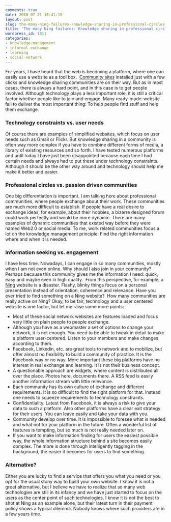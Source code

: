```yaml
---
comments: true
date: 2010-07-21 16:41:10
layout: post
slug: the-many-ning-failures-knowledge-sharing-in-professional-circles
title: 'The many Ning failures: Knowledge sharing in professional circles '
wordpress_id: 1011
categories:
- knowledge-management
- informal-exchange
- learning
- social-network
---
```


For years, I have heard that the web is becoming a platform, where one can easily use a website as a tool box.  [Community sites](http://en.wikipedia.org/wiki/List_of_social_networking_websites) installed just with a few clicks and knowledge sharing communities are on their way. But as in most cases, there is always a hard point, and in this case is to get people involved. Although technology plays a less important role, it is still a critical factor whether people like to join and engage. Many ready-made-website fail to deliver the most important thing: To help people find stuff and help them exchange.


### Technology constraints vs. user needs


Of course there are examples of simplified websites, which focus on user needs such as Gmail or Flickr. But knowledge sharing in a community is often way more complex if you have to combine different forms of media, a library of existing resources and so forth. I have tested numerous platforms and until today I have just been disappointed because each time I had certain needs and always had to put these under technology constraints. Although it should be the other way around and technology should help me make it better and easier.


### Professional circles vs. passion driven communities


One big differentiation is important. I am talking here about professional communities, where people exchange about their work. These communities are much more difficult to establish. If people have a real desire to exchange ideas, for example, about their hobbies, a bizarre designed forum could work perfectly and would be more dynamic. There are many examples of dynamic communities that existed way before they were named Web2.0 or social media. To me, work related communities focus a lot on the knowledge management principle: Find the right information where and when it is needed.


### Information seeking vs. engagement


I have less time. Nowadays, I can engage in so many communities, mostly when I am not even online. Why should I also join in your community? Perhaps because this community gives me the information I need: quick, easy and maybe even in high quality.  From this perspective, for example, a [Ning](http://www.ning.com/) website is a disaster. Flashy, blinky things focus on a personal presentation instead of orientation, coherence and relevance. Have you ever tried to find something on a Ning website?  How many communities are really active on Ning? Okay, to be fair, technology and a user centered website is one factor, but let me raise some more points:




  * Most of these social network websites are features loaded and focus very little on plain people to people exchange.
  * Although you have as a webmaster a set of options to change your network, it is not enough. You need to be able to tweak in detail to make a platform user-centered. Listen to your members and make changes according to them.
  * Facebook, Linkedin, etc. are great tools to network and to mobilize, but offer almost no flexibility to build a community of practice. It is the Facebook way or no way. More important these big platforms have no interest in real exchange and learning. It is not their business concept.
  * A questionable approach are widgets, where content is distributed all over the place. Photos here, documents there. A RSS feed is easily another information stream with little relevance.
  * Each community has its own culture of exchange and different requirements. It is so difficult to find the right platform for that. Instead one needs to squeeze requirements to technology constraints.
  * Confidentiality. Latest from Facebook, it is always a risk to give your data to such a platform. Also other platforms have a clear exit strategy for their users. You can leave easily and take your data with you.
  * Community develop over time. It is impossible to foresee what is needed and what not for your platform in the future. Often a wonderful list of features is tempting, but so much is not really needed later on.
  * If you want to make information finding for users the easiest possible way, the whole information structure behind a site becomes easily complex. The more is done through intelligently tagging in the background, the easier it becomes for users to find something.




### Alternative?


Either you are lucky to find a service that offers you what you need or you opt for the usual stony way to build your own website. I know it is not a great alternative, but I believe we have to realize that so many web technologies are still in its infancy and we have just started to focus on the users as the center point of such technologies. I know it is not the best to shot at Ning as an example alone, but their latest turn in their payment policy shows a typical dilemma. Nobody knows where such providers are in a few years time.
